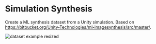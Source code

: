 # Simulation Synthesis

Create a ML synthesis dataset from a Unity simulation. 
Based on https://bitbucket.org/Unity-Technologies/ml-imagesynthesis/src/master/.

![dataset example resized](https://user-images.githubusercontent.com/17069785/152327829-01e0dea6-9650-4bbe-b861-929ac8ea0bf2.png)
